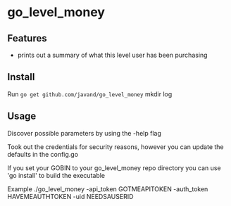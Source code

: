 # go_level_money

## Features

 * prints out a summary of what this level user has been purchasing

## Install

Run `go get github.com/javand/go_level_money`
mkdir log

## Usage

Discover possible parameters by using the -help flag

Took out the credentials for security reasons, however you can update the defaults in the config.go

If you set your GOBIN to your go_level_money repo directory you can use 'go install' to build the executable

Example
./go_level_money -api_token GOTMEAPITOKEN -auth_token HAVEMEAUTHTOKEN -uid NEEDSAUSERID